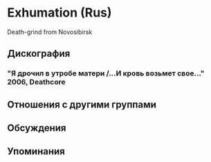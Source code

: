 # Exhumation (Rus)

Death-grind from Novosibirsk

## Дискография

### "Я дрочил в утробе матери /...И кровь возьмет свое..." 2006, Deathcore




## Отношения с другими группами


## Обсуждения


## Упоминания

